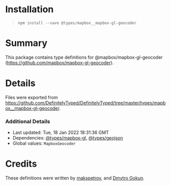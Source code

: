 # Installation
> `npm install --save @types/mapbox__mapbox-gl-geocoder`

# Summary
This package contains type definitions for @mapbox/mapbox-gl-geocoder (https://github.com/mapbox/mapbox-gl-geocoder).

# Details
Files were exported from https://github.com/DefinitelyTyped/DefinitelyTyped/tree/master/types/mapbox__mapbox-gl-geocoder.

### Additional Details
 * Last updated: Tue, 18 Jan 2022 18:31:36 GMT
 * Dependencies: [@types/mapbox-gl](https://npmjs.com/package/@types/mapbox-gl), [@types/geojson](https://npmjs.com/package/@types/geojson)
 * Global values: `MapboxGeocoder`

# Credits
These definitions were written by [makspetrov](https://github.com/Nosfit), and [Dmytro Gokun](https://github.com/dmytro-gokun).
